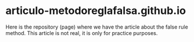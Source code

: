 # articulo-metodoreglafalsa.github.io
Here is the repository (page) where we have the article about the false rule method. This article is not real, it is only for practice purposes.
